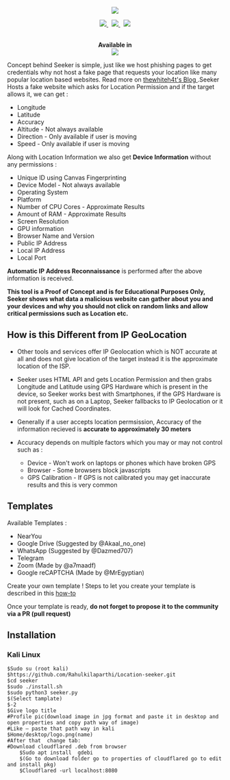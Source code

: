 <p align="center"><img src="https://i.imgur.com/DIpuNTI.jpg"></p>

<p align="center">
    <a href="https://twitter.com/thewhiteh4t">
      <img src="https://img.shields.io/badge/-TWITTER-black?logo=twitter&style=for-the-badge">
    </a>
    &nbsp;
    <a href="https://twc1rcle.com/">
      <img src="https://img.shields.io/badge/-THE WHITE CIRCLE-black?logo=&style=for-the-badge">
    </a>
    &nbsp;
    <a href="https://thewhiteh4t.github.io/">
      <img src="https://img.shields.io/badge/-BLOG-black?logo=dialogflow&style=for-the-badge">
    </a>
</p>

<p align="center">
  <br>
  <b>Available in</b>
  <br>
  <img src="https://i.imgur.com/1wJVDV5.png">
</p>


Concept behind Seeker is simple, just like we host phishing pages to get credentials why not host a fake page that requests your location like many popular location based websites. Read more on <a href="https://github.com/Rahulkilaparthi/Location-seeker.git"> thewhiteh4t's Blog </a>.Seeker Hosts a fake website which asks for Location Permission and if the target allows it, we can get :

* Longitude
* Latitude
* Accuracy
* Altitude - Not always available
* Direction - Only available if user is moving
* Speed - Only available if user is moving

Along with Location Information we also get **Device Information** without any permissions :

* Unique ID using Canvas Fingerprinting
* Device Model - Not always available
* Operating System
* Platform
* Number of CPU Cores - Approximate Results
* Amount of RAM - Approximate Results
* Screen Resolution
* GPU information
* Browser Name and Version
* Public IP Address
* Local IP Address
* Local Port

**Automatic IP Address Reconnaissance** is performed after the above information is received.

**This tool is a Proof of Concept and is for Educational Purposes Only, Seeker shows what data a malicious website can gather about you and your devices and why you should not click on random links and allow critical permissions such as Location etc.**

## How is this Different from IP GeoLocation

* Other tools and services offer IP Geolocation which is NOT accurate at all and does not give location of the target instead it is the approximate location of the ISP.

* Seeker uses HTML API and gets Location Permission and then grabs Longitude and Latitude using GPS Hardware which is present in the device, so Seeker works best with Smartphones, if the GPS Hardware is not present, such as on a Laptop, Seeker fallbacks to IP Geolocation or it will look for Cached Coordinates.  

* Generally if a user accepts location permsission, Accuracy of the information recieved is **accurate to approximately 30 meters**

* Accuracy depends on multiple factors which you may or may not control such as :
  * Device - Won't work on laptops or phones which have broken GPS
  * Browser - Some browsers block javascripts
  * GPS Calibration - If GPS is not calibrated you may get inaccurate results and this is very common

## Templates

Available Templates : 

* NearYou
* Google Drive (Suggested by @Akaal_no_one)
* WhatsApp (Suggested by @Dazmed707)
* Telegram
* Zoom (Made by @a7maadf)
* Google reCAPTCHA (Made by @MrEgyptian)

Create your own template ! 
Steps to let you create your template is described in this [how-to](./createTemplate.md)

Once your template is ready, **do not forget to propose it to the community via a PR (pull request)**


## Installation

### Kali Linux

```
$Sudo su (root kali)
$https://github.com/Rahulkilaparthi/Location-seeker.git
$cd seeker
$sudo ./install.sh
$sudo python3 seeker.py
$(Select tamplate)
$-2
$Give logo title 
#Profile pic(download image in jpg format and paste it in desktop and open properties and copy path way of image) 
#Like – paste that path way in kali 
$Home/desktop/logo.png(name)
#After that  change tab:
#Download cloudflared .deb from browser
	$Sudo apt install  gdebi
	$(Go to download folder go to properties of cloudflared go to edit and install pkg)
	$Cloudflared -url localhost:8080

```


